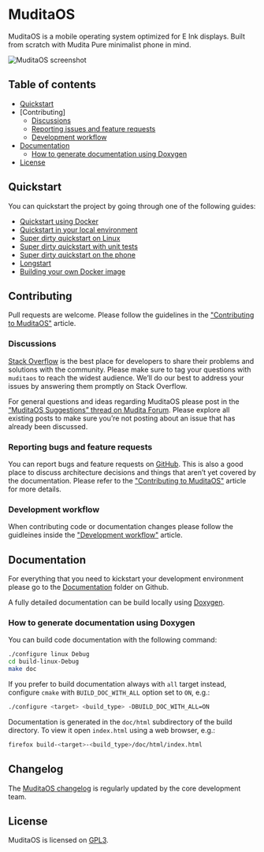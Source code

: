 # MuditaOS

MuditaOS is a mobile operating system optimized for E Ink displays. Built from scratch with Mudita Pure minimalist phone in mind.

![MuditaOS screenshot]()

## Table of contents

* [Quickstart](#)
* [Contributing]
   * [Discussions](#)
   * [Reporting issues and feature requests](#)
   * [Development workflow](#)
* [Documentation](#documentation)
   * [How to generate documentation using Doxygen](#)    
* [License](#license)

## Quickstart

You can quickstart the project by going through one of the following guides:

- [Quickstart using Docker]()
- [Quickstart in your local environment]()
- [Super dirty quickstart on Linux]()
- [Super dirty quickstart with unit tests]()
- [Super dirty quickstart on the phone]()
- [Longstart]()
- [Building your own Docker image]()

## Contributing

Pull requests are welcome. Please follow the guidelines in the ["Contributing to MuditaOS"](#) article.

### Discussions

[Stack Overflow](#) is the best place for developers to share their problems and solutions with the community. Please make sure to tag your questions with `muditaos` to reach the widest audience. We’ll do our best to address your issues by answering them promptly on Stack Overflow.

For general questions and ideas regarding MuditaOS please post in the [“MuditaOS Suggestions” thread on Mudita Forum](#). Please explore all existing posts to make sure you’re not posting about an issue that has already been discussed.

### Reporting bugs and feature requests

You can report bugs and feature requests on [GitHub](#). This is also a good place to discuss architecture decisions and things that aren’t yet covered by the documentation. Please refer to the ["Contributing to MuditaOS"](#) article for more details.

### Development workflow

When contributing code or documentation changes please follow the guidleines inside the ["Development workflow"](#) article.

## Documentation

For everything that you need to kickstart your development environment please go to the [Documentation](#) folder on Github.

A fully detailed documentation can be build locally using [Doxygen](https://www.doxygen.nl/index.html).

### How to generate documentation using Doxygen

You can build code documentation with the following command:
```sh
./configure linux Debug
cd build-linux-Debug
make doc
```
If you prefer to build documentation always with `all` target instead, configure `cmake`
with `BUILD_DOC_WITH_ALL` option set to `ON`, e.g.:
```sh
./configure <target> <build_type> -DBUILD_DOC_WITH_ALL=ON
```

Documentation is generated in the `doc/html` subdirectory of the build directory. To view it open `index.html` using a web browser, e.g.:
```sh
firefox build-<target>-<build_type>/doc/html/index.html
```

## Changelog

The [MuditaOS changelog](#) is regularly updated by the core development team.

## License
MuditaOS is licensed on [GPL3](https://choosealicense.com/licenses/gpl-3.0/).
